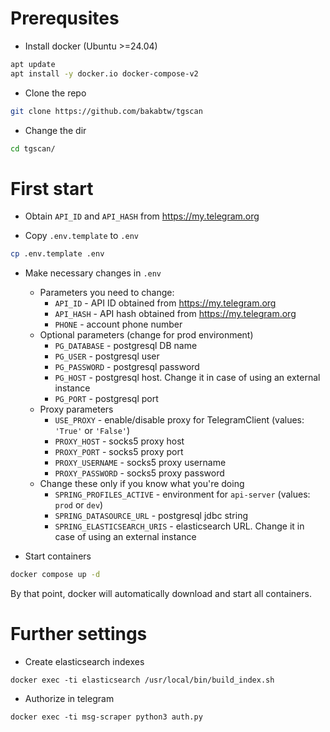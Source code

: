 # Prerequsites
- Install docker (Ubuntu >=24.04)
```bash
apt update
apt install -y docker.io docker-compose-v2
```

- Clone the repo
```bash
git clone https://github.com/bakabtw/tgscan
```

- Change the dir
```bash
cd tgscan/
```

# First start
- Obtain `API_ID` and `API_HASH` from https://my.telegram.org

- Copy `.env.template` to `.env`
```bash
cp .env.template .env
```

- Make necessary changes in `.env`
    - Parameters you need to change:
        - `API_ID` - API ID obtained from https://my.telegram.org
        - `API_HASH` - API hash obtained from https://my.telegram.org
        - `PHONE` - account phone number
    - Optional parameters (change for prod environment)
        - `PG_DATABASE` - postgresql DB name
        - `PG_USER` - postgresql user
        - `PG_PASSWORD` - postgresql password
        - `PG_HOST` - postgresql host. Change it in case of using an external instance
        - `PG_PORT` - postgresql port
    - Proxy parameters
        - `USE_PROXY` - enable/disable proxy for TelegramClient (values: `'True'` or `'False'`)
        - `PROXY_HOST` - socks5 proxy host
        - `PROXY_PORT` - socks5 proxy port
        - `PROXY_USERNAME` - socks5 proxy username
        - `PROXY_PASSWORD` - socks5 proxy password
    - Change these only if you know what you're doing
        - `SPRING_PROFILES_ACTIVE` - environment for `api-server` (values: `prod` or `dev`)
        - `SPRING_DATASOURCE_URL` - postgresql jdbc string
        - `SPRING_ELASTICSEARCH_URIS` - elasticsearch URL. Change it in case of using an external instance

- Start containers
```bash
docker compose up -d
```

By that point, docker will automatically download and start all containers.

# Further settings
- Create elasticsearch indexes
```
docker exec -ti elasticsearch /usr/local/bin/build_index.sh
```

- Authorize in telegram
```
docker exec -ti msg-scraper python3 auth.py
```

